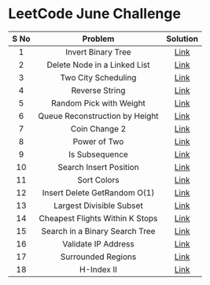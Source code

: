# LeetCode June Challenge

| S No |             Problem             |                                       Solution                                       |
|:----:|:-------------------------------:|:------------------------------------------------------------------------------------:|
|   1  |        Invert Binary Tree       |  [Link](https://github.com/ishpreet-singh/leetcode-june-challenge/blob/master/1.cpp) |
|   2  |   Delete Node in a Linked List  |  [Link](https://github.com/ishpreet-singh/leetcode-june-challenge/blob/master/2.cpp) |
|   3  |       Two City Scheduling       |  [Link](https://github.com/ishpreet-singh/leetcode-june-challenge/blob/master/3.cpp) |
|   4  |          Reverse String         |  [Link](https://github.com/ishpreet-singh/leetcode-june-challenge/blob/master/4.cpp) |
|   5  |     Random Pick with Weight     |  [Link](https://github.com/ishpreet-singh/leetcode-june-challenge/blob/master/5.cpp) |
|   6  |  Queue Reconstruction by Height |  [Link](https://github.com/ishpreet-singh/leetcode-june-challenge/blob/master/6.cpp) |
|   7  |          Coin Change 2          |  [Link](https://github.com/ishpreet-singh/leetcode-june-challenge/blob/master/7.cpp) |
|   8  |           Power of Two          |  [Link](https://github.com/ishpreet-singh/leetcode-june-challenge/blob/master/8.cpp) |
|   9  |          Is Subsequence         |  [Link](https://github.com/ishpreet-singh/leetcode-june-challenge/blob/master/9.cpp) |
|  10  |      Search Insert Position     | [Link](https://github.com/ishpreet-singh/leetcode-june-challenge/blob/master/10.cpp) |
|  11  |           Sort Colors           | [Link](https://github.com/ishpreet-singh/leetcode-june-challenge/blob/master/11.cpp) |
|  12  |   Insert Delete GetRandom O(1)  | [Link](https://github.com/ishpreet-singh/leetcode-june-challenge/blob/master/12.cpp) |
|  13  |     Largest Divisible Subset    | [Link](https://github.com/ishpreet-singh/leetcode-june-challenge/blob/master/13.cpp) |
|  14  | Cheapest Flights Within K Stops | [Link](https://github.com/ishpreet-singh/leetcode-june-challenge/blob/master/14.cpp) |
|  15  |  Search in a Binary Search Tree | [Link](https://github.com/ishpreet-singh/leetcode-june-challenge/blob/master/15.cpp) |
|  16  |       Validate IP Address       | [Link](https://github.com/ishpreet-singh/leetcode-june-challenge/blob/master/16.cpp) |
|  17  |        Surrounded Regions       | [Link](https://github.com/ishpreet-singh/leetcode-june-challenge/blob/master/17.cpp) |
|  18  |            H-Index II           | [Link](https://github.com/ishpreet-singh/leetcode-june-challenge/blob/master/18.cpp) |